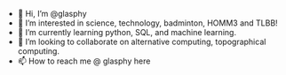 - 👋 Hi, I’m @glasphy
- 👀 I’m interested in science, technology, badminton, HOMM3 and TLBB!
- 🌱 I’m currently learning python, SQL, and machine learning.
- 💞️ I’m looking to collaborate on alternative computing, topographical computing.
- 📫 How to reach me @ glasphy here

<!---
glasphy/glasphy is a ✨ special ✨ repository because its `README.md` (this file) appears on your GitHub profile.
You can click the Preview link to take a look at your changes.
--->
